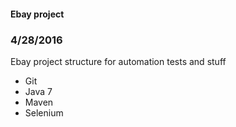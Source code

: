 #### Ebay project

### 4/28/2016

Ebay project structure for automation tests and stuff

* Git
* Java 7
* Maven
* Selenium


